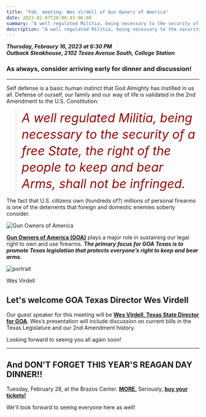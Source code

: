 ```yaml
---
title: "Feb. meeting: Wes Virdell of Gun Owners of America"
date: 2023-02-07T20:00:43-06:00
summary: "A well regulated Militia, being necessary to the security of a free State, the right of the people to keep and bear Arms, shall not be infringed."
description: "A well regulated Militia, being necessary to the security of a free State, the right of the people to keep and bear Arms, shall not be infringed"
---
```


**_Thursday, Febraury 16, 2023 at 6:30 PM_**  
**_<strong><span class="hilite">Outback Steakhouse</span></strong>, 2102 Texas Avenue South, College Station_**

### As always, consider arriving early for dinner and discussion!

---

Self defense is a basic human instinct that God Almighty has instilled in us all. Defense of ourself, our family and our way of life is validated in the 2nd Amendment to the U.S. Constitution:  

> <span style="font-size: 32px;font-style: italic;line-height: 1.35;color:#900;">A well regulated Militia, being necessary to the security of a free State, the right of the people to keep and bear Arms, shall not be infringed.</span>  

The fact that U.S. citizens own (hundreds of?) millions of personal firearms is one of the deterrents that foreign and domestic enemies soberly consider.  

<img src="https://texas.gunowners.org/wp-content/uploads/2023/02/GOA-Email-Header-768x256.png" alt="Gun Owners of America" />

**[Gun Owners of America (GOA)](https://texas.gunowners.org/)** plays a major role in sustaining our legal right to own and use firearms. ***The primary focus for GOA Texas is to promote Texas legislation that protects everyone’s right to keep and bear arms.***  

<div class="align-right" style="width:20%;">
<img src="/img/wes-virdell-portrait.jpeg" alt="portrait">  
<p>Wes Virdell</p>
</div>

## Let's welcome GOA Texas Director Wes Virdell

Our guest speaker for this meeting will be **[Wes Virdell, Texas State Director for GOA](https://texas.gunowners.org/about/)**.  Wes’s presentation will include discussion on current bills in the Texas Legislature and our 2nd Amendment history.  

Looking forward to seeing you all again soon!  

---

## And DON'T FORGET THIS YEAR'S REAGAN DAY DINNER!!

Tuesday, February 28, at the Brazos Center. **[MORE.](https://www.bcsteaparty.com/post/2023-reagan-day-dinner/)** Seriously, **[buy your tickets!](https://brazosgop.org/reagan-dinner-2023/)**   

We'll look forward to seeing everyone here as well! 



